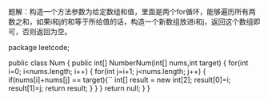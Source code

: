 题解：构造一个方法参数为给定数组和值，里面是两个for循环，能够遍历所有两数之和，如果i和j的和等于所给值的话，构造一个新数组放进i和j，返回这个数组即可，否则返回为空。

package leetcode;

public class Num {
	public int[] NumberNum(int[] nums,int target) {
		for(int i=0; i<nums.length; i++) {
			for(int j=i+1; j<nums.length; j++) {
				if(nums[i]+nums[j] == target){``
					int[] result = new int[2];
					result[0]=i;
					result[1]=j;
					return result;
				}
			}
		}
		return null;
	}
}
